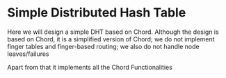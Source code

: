 # Simple Distributed Hash Table

 Here we will design a simple DHT based on Chord. 
 Although the design is based on Chord, it is a simplified version of Chord; we do not implement finger tables and finger-based routing;
 we also do not handle node leaves/failures
 
 Apart from that it implements all the Chord Functionalities
